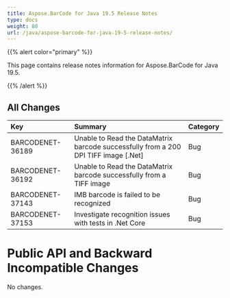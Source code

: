 ```yaml
---
title: Aspose.BarCode for Java 19.5 Release Notes
type: docs
weight: 80
url: /java/aspose-barcode-for-java-19-5-release-notes/
---
```


{{% alert color="primary" %}} 

This page contains release notes information for Aspose.BarCode for Java 19.5.

{{% /alert %}} 
## **All Changes**

|**Key**|**Summary**|**Category**|
| :- | :- | :- |
|BARCODENET-36189|Unable to Read the DataMatrix barcode successfully from a 200 DPI TIFF image [.Net]|Bug|
|BARCODENET-36192|Unable to Read the DataMatrix barcode successfully from a TIFF image|Bug|
|BARCODENET-37143|IMB barcode is failed to be recognized|Bug|
|BARCODENET-37153|Investigate recognition issues with tests in .Net Core|Bug|
# **Public API and Backward Incompatible Changes**
No changes.
